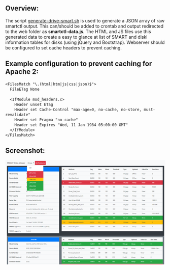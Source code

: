 ## **Overview**:

The script [generate-drive-smart.sh](scripts/generate-drive-smart.sh) is used to generate a JSON array of raw smartctl output. This can/should be added to crontab and output redirected to the web folder as **smartctl-data.js**. The HTML and JS files use this generated data to create a easy to glance at list of SMART and diskl information tables for disks (using jQuery and Bootstrap). Webserver should be configured to set cache headers to prevent caching. 

## **Example configuration to prevent caching for Apache 2**:
```
<FilesMatch "\.(html|htm|js|css|json)$">
  FileETag None

  <IfModule mod_headers.c>
    Header unset ETag
    Header set Cache-Control "max-age=0, no-cache, no-store, must-revalidate"
    Header set Pragma "no-cache"
    Header set Expires "Wed, 11 Jan 1984 05:00:00 GMT"
  </IfModule>
</FilesMatch>
```

## **Screenshot**:
![Screen shot!](https://github.com/SixZeroSevenNine/Tiny-Tools/blob/master/smartctl-html/screenshot-1.png)
